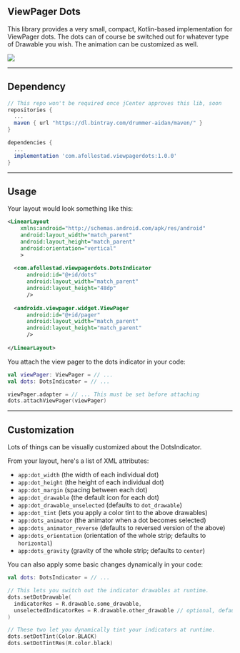 ## ViewPager Dots

This library provides a very small, compact, Kotlin-based implementation for ViewPager dots. The dots
can of course be switched out for whatever type of Drawable you wish. The animation can be 
customized as well.

<img src="https://raw.githubusercontent.com/afollestad/aesthetic/master/assets/demo.gif" />

---

## Dependency

```gradle
// This repo won't be required once jCenter approves this lib, soon
repositories {
  ...
  maven { url "https://dl.bintray.com/drummer-aidan/maven/" }
}

dependencies {
  ...
  implementation 'com.afollestad.viewpagerdots:1.0.0'
}
```

---

## Usage

Your layout would look something like this:

```xml
<LinearLayout
    xmlns:android="http://schemas.android.com/apk/res/android"
    android:layout_width="match_parent"
    android:layout_height="match_parent"
    android:orientation="vertical"
    >
    
  <com.afollestad.viewpagerdots.DotsIndicator
      android:id="@+id/dots"
      android:layout_width="match_parent"
      android:layout_height="48dp"
      />
      
  <androidx.viewpager.widget.ViewPager
      android:id="@+id/pager"
      android:layout_width="match_parent"
      android:layout_height="match_parent"
      />
    
</LinearLayout>
```

You attach the view pager to the dots indicator in your code:

```kotlin
val viewPager: ViewPager = // ...
val dots: DotsIndicator = // ...

viewPager.adapter = // ... This must be set before attaching
dots.attachViewPager(viewPager)
```

---

## Customization

Lots of things can be visually customized about the DotsIndicator.

From your layout, here's a list of XML attributes:

* `app:dot_width` (the width of each individual dot)
* `app:dot_height` (the height of each individual dot)
* `app:dot_margin` (spacing between each dot)
* `app:dot_drawable` (the default icon for each dot)
* `app:dot_drawable_unselected` (defaults to `dot_drawable`)
* `app:dot_tint` (lets you apply a color tint to the above drawables)
* `app:dots_animator` (the animator when a dot becomes selected)
* `app:dots_animator_reverse` (defaults to reversed version of the above)
* `app:dots_orientation` (orientation of the whole strip; defaults to `horizontal`)
* `app:dots_gravity` (gravity of the whole strip; defaults to `center`)

You can also apply some basic changes dynamically in your code:

```kotlin
val dots: DotsIndicator = // ...

// This lets you switch out the indicator drawables at runtime.
dots.setDotDrawable(
  indicatorRes = R.drawable.some_drawable,
  unselectedIndicatorRes = R.drawable.other_drawable // optional, defaults to above
)

// These two let you dynamically tint your indicators at runtime.
dots.setDotTint(Color.BLACK)
dots.setDotTintRes(R.color.black)

```
